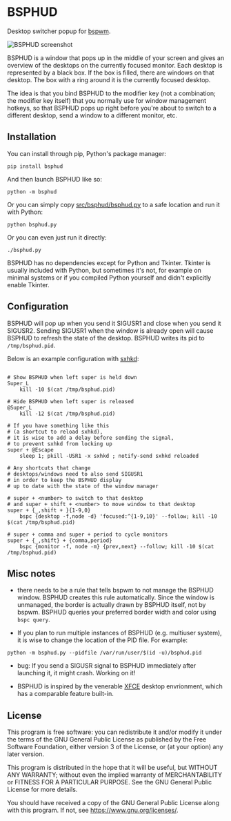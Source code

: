 # BSPHUD

Desktop switcher popup for [bspwm](https://github.com/baskerville/bspwm).

![BSPHUD screenshot](img/bsphud-scrot.png)

BSPHUD is a window that pops up in the middle of your screen
and gives an overview of the desktops on the currently focused monitor.
Each desktop is represented by a black box.
If the box is filled,
there are windows on that desktop.
The box with a ring around it is the currently focused desktop.

The idea is that you bind BSPHUD to the modifier key
(not a combination; the modifier key itself)
that you normally use for window management hotkeys,
so that BSPHUD pops up right before you're about to switch
to a different desktop,
send a window to a different monitor,
etc.

## Installation

You can install through pip, Python's package manager:

```
pip install bsphud
```

And then launch BSPHUD like so:

```
python -m bsphud
```

Or you can simply copy [src/bsphud/bsphud.py](src/bsphud/bsphud.py)
to a safe location and run it with Python:

```
python bsphud.py
```

Or you can even just run it directly:

```
./bsphud.py
```

BSPHUD has no dependencies except for Python and Tkinter.
Tkinter is usually included with Python,
but sometimes it's not,
for example on minimal systems or if you compiled Python
yourself and didn't explicitly enable Tkinter.

## Configuration

BSPHUD will pop up when you send it SIGUSR1
and close when you send it SIGUSR2.
Sending SIGUSR1 when the window is already open
will cause BSPHUD to refresh the state of the desktop.
BSPHUD writes its pid to `/tmp/bsphud.pid`.

Below is an example configuration with
[sxhkd](https://github.com/baskerville/sxhkd):

```sxhkdrc

# Show BSPHUD when left super is held down
Super_L
	kill -10 $(cat /tmp/bsphud.pid)

# Hide BSPHUD when left super is released
@Super_L
	kill -12 $(cat /tmp/bsphud.pid)

# If you have something like this
# (a shortcut to reload sxhkd),
# it is wise to add a delay before sending the signal,
# to prevent sxhkd from locking up
super + @Escape
	sleep 1; pkill -USR1 -x sxhkd ; notify-send sxhkd reloaded

# Any shortcuts that change 
# desktops/windows need to also send SIGUSR1
# in order to keep the BSPHUD display
# up to date with the state of the window manager

# super + <number> to switch to that desktop
# and super + shift + <number> to move window to that desktop
super + {_,shift + }{1-9,0}
	bspc {desktop -f,node -d} 'focused:^{1-9,10}' --follow; kill -10 $(cat /tmp/bsphud.pid)

# super + comma and super + period to cycle monitors
super + {_,shift} + {comma,period}
	bspc {monitor -f, node -m} {prev,next} --follow; kill -10 $(cat /tmp/bsphud.pid)

```

## Misc notes

- there needs to be a rule that tells bspwm to not manage
the BSPHUD window.
BSPHUD creates this rule automatically.
Since the window is unmanaged, the border
is actually drawn by BSPHUD itself,
not by bspwm.
BSPHUD queries your preferred border width and color
using `bspc query`.

- If you plan to run multiple instances of BSPHUD
(e.g. multiuser system),
it is wise to change the location of the PID file.
For example:
```
python -m bsphud.py --pidfile /var/run/user/$(id -u)/bsphud.pid
```

- bug: If you send a SIGUSR signal to BSPHUD immediately after
launching it, it might crash.
Working on it!

- BSPHUD is inspired by the venerable [XFCE](https://xfce.org/)
desktop envrionment,
which has a comparable feature built-in.


## License

This program is free software: you can redistribute it and/or modify it under
the terms of the GNU General Public License as published by the Free Software
Foundation, either version 3 of the License, or (at your option) any later
version.

This program is distributed in the hope that it will be useful, but WITHOUT ANY
WARRANTY; without even the implied warranty of MERCHANTABILITY or FITNESS FOR A
PARTICULAR PURPOSE. See the GNU General Public License for more details.

You should have received a copy of the GNU General Public License along with
this program. If not, see <https://www.gnu.org/licenses/>. 

